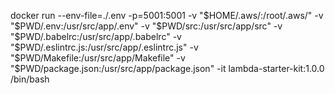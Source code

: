 docker run --env-file=./.env -p=5001:5001 -v "$HOME/.aws/:/root/.aws/" -v "$PWD/.env:/usr/src/app/.env" -v "$PWD/src:/usr/src/app/src" -v "$PWD/.babelrc:/usr/src/app/.babelrc" -v "$PWD/.eslintrc.js:/usr/src/app/.eslintrc.js" -v "$PWD/Makefile:/usr/src/app/Makefile" -v "$PWD/package.json:/usr/src/app/package.json" -it lambda-starter-kit:1.0.0 /bin/bash
